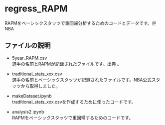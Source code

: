 # regress_RAPM
RAPMをベーシックスタッツで重回帰分析するためのコードとデータです。＠NBA

## ファイルの説明  
- 5year_RAPM.csv  
選手の名前とRAPMが記録されたファイルです。[出典](https://public.tableau.com/app/profile/ahmed.cheema8618/viz/FiveYearRAPMPeaks1997-2021/FiveYearRAPMPeaks1997-2021) 。 

- traditional_stats_xxx.csv  
選手の名前とベーシックスタッツが記録されたファイルです。NBA公式スタッツから取得しました。  

- makeDataset.ipynb  
traditional_stats_xxx.csvを作成するために使ったコードです。  

- analysis2.ipynb  
RAPMをベーシックスタッツで重回帰するためのコードです。
